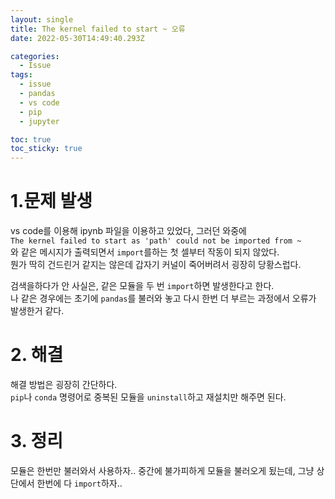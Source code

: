 ```yaml
---
layout: single
title: The kernel failed to start ~ 오류
date: 2022-05-30T14:49:40.293Z

categories:
  - Issue
tags:
  - issue
  - pandas
  - vs code
  - pip
  - jupyter

toc: true
toc_sticky: true
---
```


# 1.문제 발생
vs code를 이용해 ipynb 파일을 이용하고 있었다, 그러던 와중에  
`The kernel failed to start as 'path' could not be imported from ~`  
와 같은 메시지가 출력되면서 `import`를하는 첫 셀부터 작동이 되지 않았다.  
뭔가 딱히 건드린거 같지는 않은데 갑자기 커널이 죽어버려서 굉장히 당황스럽다.  

검색을하다가 안 사실은, 같은 모듈을 두 번  `import`하면 발생한다고 한다.  
나 같은 경우에는 초기에 `pandas`를 불러와 놓고 다시 한번 더 부르는 과정에서 오류가 발생한거 같다.

# 2. 해결
해결 방법은 굉장히 간단하다.  
`pip`나 `conda` 명령어로 중복된 모듈을 `uninstall`하고 재설치만 해주면 된다.

# 3. 정리
모듈은 한번만 불러와서 사용하자.. 중간에 불가피하게 모듈을 불러오게 됬는데, 그냥 상단에서 한번에 다 `import`하자..